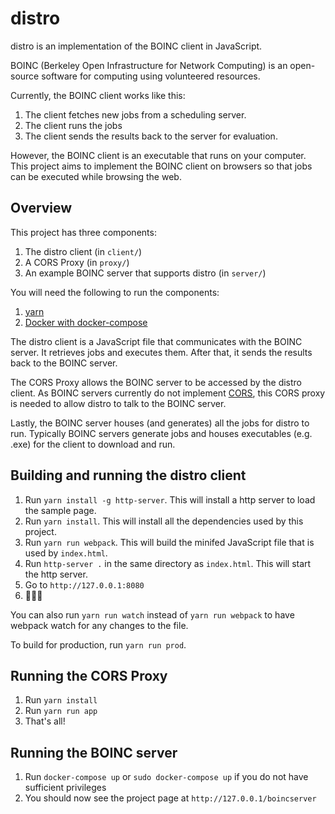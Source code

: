 # distro
distro is an implementation of the BOINC client in JavaScript.


BOINC (Berkeley Open Infrastructure for Network Computing) is an open-source software for computing using volunteered resources.

Currently, the BOINC client works like this:

1. The client fetches new jobs from a scheduling server.
2. The client runs the jobs
3. The client sends the results back to the server for evaluation.

However, the BOINC client is an executable that runs on your computer. This project aims to implement the BOINC client on browsers so that jobs can be executed while browsing the web.

## Overview

This project has three components:
1. The distro client (in `client/`)
2. A CORS Proxy (in `proxy/`)
3. An example BOINC server that supports distro (in `server/`)

You will need the following to run the components:
1. [yarn](https://yarnpkg.com/)
2. [Docker with docker-compose](https://www.docker.com/)

The distro client is a JavaScript file that communicates with the BOINC server. It retrieves jobs and executes them. After that, it sends the results back to the BOINC server.

The CORS Proxy allows the BOINC server to be accessed by the distro client. As BOINC servers currently do not implement [CORS](https://developer.mozilla.org/en-US/docs/Web/HTTP/CORS), this CORS proxy is needed to allow distro to talk to the BOINC server.

Lastly, the BOINC server houses (and generates) all the jobs for distro to run. Typically BOINC servers generate jobs and houses executables (e.g. .exe) for the client to download and run.

## Building and running the distro client
1. Run `yarn install -g http-server`. This will install a http server to load
the sample page.
2. Run `yarn install`. This will install all the dependencies used by this
project.
3. Run `yarn run webpack`. This will build the minifed JavaScript file that is
used by `index.html`.
4. Run `http-server .` in the same directory as `index.html`. This will start
the http server.
5. Go to `http://127.0.0.1:8080`
6. 🎉🎉🎉

You can also run `yarn run watch` instead of `yarn run webpack` to have webpack
watch for any changes to the file.

To build for production, run `yarn run prod`.

## Running the CORS Proxy
1. Run `yarn install`
2. Run `yarn run app`
3. That's all!

## Running the BOINC server
1. Run `docker-compose up` or `sudo docker-compose up` if you do not have sufficient privileges
2. You should now see the project page at `http://127.0.0.1/boincserver`
